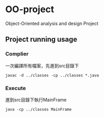 # OO-project
Object-Oriented analysis and design Project

## Project running usage

### Complier 

一次編譯所有檔案，先進到src目錄下
```shell
javac -d ../classes -cp ../classes *.java
```
### Execute

進到src目錄下執行MainFrame
```shell
java -cp ../classes MainFrame
```
